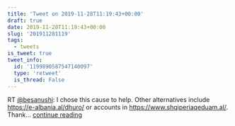 ```yaml
---
title: 'Tweet on 2019-11-28T11:19:43+00:00'
draft: true
date: 2019-11-28T11:19:43+00:00
slug: '201911281119'
tags:
  - tweets
is_tweet: true
tweet_info:
  id: '1199890587547140097'
  type: 'retweet'
  is_thread: False
---
```




RT [@besanushi](https://x.com/besanushi): I chose this cause to help. Other alternatives include <https://e-albania.al/dhuro/> or accounts in <https://www.shqiperiaqeduam.al/>. Thank… [continue reading](https://x.com/sytelus/status/1199890587547140097)
